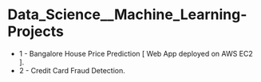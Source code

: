 # Data_Science__Machine_Learning-Projects
- 1 - Bangalore House Price Prediction [ Web App deployed on AWS EC2 ].
- 2 - Credit Card Fraud Detection.
